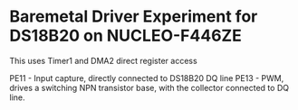 # Baremetal Driver Experiment for DS18B20 on NUCLEO-F446ZE

This uses Timer1 and DMA2 direct register access

PE11 - Input capture, directly connected to DS18B20 DQ line
PE13 - PWM, drives a switching NPN transistor base, with the collector connected to DQ line.

